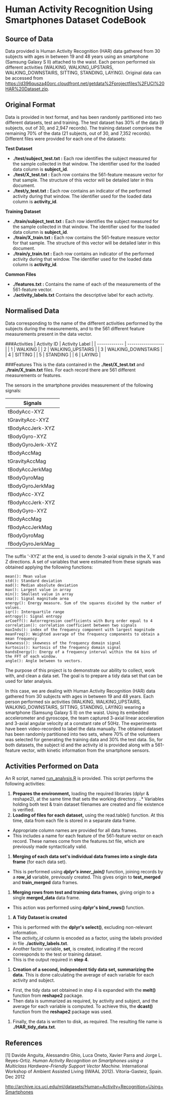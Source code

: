 # Human Activity Recognition Using Smartphones Dataset CodeBook

## Source of Data
Data provided is Human Activity Recognition (HAR) data gathered from 30 subjects with ages in between 19 and 48 years using an smartphone (Samsung Galaxy S II) attached to the waist. Each person performed six different activities (WALKING, WALKING_UPSTAIRS, WALKING_DOWNSTAIRS, SITTING, STANDING, LAYING).
Original data can be accessed from https://d396qusza40orc.cloudfront.net/getdata%2Fprojectfiles%2FUCI%20HAR%20Dataset.zip.

## Original Format
Data is provided in text format, and has been randomly partitioned into two different datasets, test and training. The test dataset has 30% of the data (9 subjects, out of 30, and 2,947 records). The training dataset comprises the remaining 70% of the data (21 subjects, out of 30, and 7,352 records). Different files were provided for each one of the datasets:

**Test Dataset**
* **./test/subject_test.txt :** Each row identifies the subject measured for the sample collected in that window. The identifier used for the loaded data column is **subject_id**.
* **./test/X_test.txt :** Each row contains the 561-feature measure vector for that sample. The structure of this vector will be detailed later in this document.
* **./test/y_test.txt :** Each row contains an indicator of the performed activity during that window. The identifier used for the loaded data column is **activity_id**.

**Training Dataset**
* **./train/subject_test.txt :** Each row identifies the subject measured for the sample collected in that window. The identifier used for the loaded data column is **subject_id**.
* **./train/X_train.txt :** Each row contains the 561-feature measure vector for that sample. The structure of this vector will be detailed later in this document.
* **./train/y_train.txt :** Each row contains an indicator of the performed activity during that window. The identifier used for the loaded data column is **activity_id**.

**Common Files**
* **./features.txt :** Contains the name of each of the measurements of the 561-feature vector.
* **./activity_labels.txt** Contains the descriptive label for each activity.

## Normalised Data
Data corresponding to the name of the different activities performed by the subjects during the measurements, and to the 561 different feature measurements present in the data vector.

###Activities
| Activity ID   | Activity Label     |
| ------------- | ------------------ |
| 1             | WALKING            |
| 2             | WALKING_UPSTAIRS   |
| 3             | WALKING_DOWNSTAIRS |
| 4             | SITTING            |
| 5             | STANDING           |
| 6             | LAYING             |

###Features
This is the data contained in the **./test/X_test.txt** and **./train/X_train.txt** files. For each record there are 561 different measurements or features.

The sensors in the smartphone provides measurement of the following signals:

| Signals            |
| ------------------ |
| tBodyAcc-XYZ       |
| tGravityAcc-XYZ    |
| tBodyAccJerk-XYZ   |
| tBodyGyro-XYZ      |
| tBodyGyroJerk-XYZ  |
| tBodyAccMag        |
| tGravityAccMag     |
| tBodyAccJerkMag    |
| tBodyGyroMag       |
| tBodyGyroJerkMag   |
| fBodyAcc-XYZ       |
| fBodyAccJerk-XYZ   |
| fBodyGyro-XYZ      |
| fBodyAccMag        |
| fBodyAccJerkMag    |
| fBodyGyroMag       |
| fBodyGyroJerkMag   |

The suffix '-XYZ' at the end, is used to denote 3-axial signals in the X, Y and Z directions. A set of variables that were estimated from these signals was obtained applying the following functions:

```
mean(): Mean value
std(): Standard deviation
mad(): Median absolute deviation 
max(): Largest value in array
min(): Smallest value in array
sma(): Signal magnitude area
energy(): Energy measure. Sum of the squares divided by the number of values. 
iqr(): Interquartile range 
entropy(): Signal entropy
arCoeff(): Autorregresion coefficients with Burg order equal to 4
correlation(): correlation coefficient between two signals
maxInds(): index of the frequency component with largest magnitude
meanFreq(): Weighted average of the frequency components to obtain a mean frequency
skewness(): skewness of the frequency domain signal 
kurtosis(): kurtosis of the frequency domain signal 
bandsEnergy(): Energy of a frequency interval within the 64 bins of the FFT of each window.
angle(): Angle between to vectors.
```


The purpose of this project is to demonstrate our ability to collect, work with, and clean a data set. The goal is to prepare a tidy data set that can be used for later analysis.

In this case, we are dealing with Human Activity Recognition (HAR) data gathered from 30 subjects with ages in between 19 and 48 years. Each person performed six activities (WALKING, WALKING_UPSTAIRS, WALKING_DOWNSTAIRS, SITTING, STANDING, LAYING) wearing a smartphone (Samsung Galaxy S II) on the waist. Using its embedded accelerometer and gyroscope, the team captured 3-axial linear acceleration and 3-axial angular velocity at a constant rate of 50Hz. The experiments have been video-recorded to label the data manually. The obtained dataset has been randomly partitioned into two sets, where 70% of the volunteers was selected for generating the training data and 30% the test data.  So, for both datasets, the subject id and the activity id is provided along with a 561-feature vector, with kinetic information from the smartphone sensors.





## Activities Performed on Data
An R script, named [run_analysis.R](https://github.com/FelixDavidMejia/HAR_data_cleaning/blob/master/run_analysis.R) is provided. This script performs the following activities:

1. **Prepares the environment,** loading the required libraries (dplyr & reshape2), at the same time that sets the working directory.
..* Variables holding both test & train dataset filenames are created and file existence is verified.
1. **Loading of files for each dataset,** using the read.table() function. At this time, data from each file is stored in a separate data frame.
  * Appropriate column names are provided for all data frames.
  * This includes a name for each feature of the 561-feature vector on each record. These names come from the features.txt file, which are previously made syntactically valid.
1. **Merging of each data set's individual data frames into a single data frame** (for each data set).
  * This is performed using **_dplyr's inner_join()_** function, joining records by a **row_id** variable, previously created. This gives origin to **test_merged** and **train_merged** data frames.
1. **Merging rows from test and training data frames,** giving origin to a single **merged_data** data frame.
  * This action was performed using **dplyr's bind_rows()** function.
1. **A Tidy Dataset is created**
  * This is performed with the **dplyr's select()**, excluding non-relevant information.
  * The *activity_id* column is encoded as a factor, using the labels provided in file **./activity_labels.txt**.
  * Another factor variable, **set**, is created, indicating if the record corresponds to the test or training dataset.
  * This is the output required in **step 4**.
1. **Creation of a second, independent tidy data set, summarizing the data.** This is done calculating the average of each variable for each activity and subject.
  * First, the tidy data set obtained in step 4 is expanded with the **melt()** function from **reshape2** package.
  * Then data is summarized as required, by activity and subject, and the average for each variable is computed. To achieve this, the **dcast()** function from the **reshape2** package was used.
1. Finally, the data is written to disk, as required. The resulting file name is **./HAR_tidy_data.txt**.

## References
[1] Davide Anguita, Alessandro Ghio, Luca Oneto, Xavier Parra and Jorge L. Reyes-Ortiz.
*Human Activity Recognition on Smartphones using a Multiclass Hardware-Friendly Support Vector Machine.*
International Workshop of Ambient Assisted Living (IWAAL 2012). Vitoria-Gasteiz, Spain. Dec 2012

http://archive.ics.uci.edu/ml/datasets/Human+Activity+Recognition+Using+Smartphones